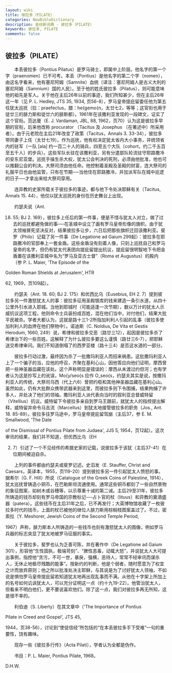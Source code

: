 ```yaml
---
layout: wiki
title: 彼拉多（PILATE）
categories: NewBibleDictionary
description: 圣经新词典 - 彼拉多（PILATE）
keywords: 彼拉多, PILATE
comments: false
---
```


## 彼拉多（PILATE）

　　本丢彼拉多（Pontius Pilatus）是罗马骑士，即属中上阶层。他名字的第一个字（praenomen）已不可考。本丢（Pontius）是他名字的第二个字（nomen），由这名字看来，他有塞尼阿姆（Samnite）血统〔译注：塞尼阿姆人是古义大利的塞尼阿姆（Samnium）国的人民〕。至于他的姓氏彼拉多（Pilatus），则可能意味他的祖先是军人。关于他在主后26年以前的事迹，我们所知甚少，但在主后26年这一年（见 P. L. Hedley, JTS 35, 1934, 页56-8），罗马皇帝提庇留委任他为第五任犹太巡抚（拉：praefectus，腊：he{gemo{n，太廿七2，等等；这官衔也用于徒廿三的腓力斯和徒廿六的腓斯都）。1961年在该撒利亚发现的一段碑文，证实了这个官衔。范达曼（E. J. Vardaman, JBL, 88, 1962，页70）认为这是彼拉多早期的官衔，后来他改称 procurator （Tacitus 及 Josephus 〔在著述中〕所采用者）。由于元老院在主后21年改变了政策（Tacitus，Annals 3. 33-34），彼拉多带同妻子上任（太廿七19）。作为巡抚，他有权决定犹太省内大小事务，并统领省内的驻军（一队 [ala] 约一百二十人的骑兵，四至五个大队〔cohort，约二千五百至五千人〕的步兵）。这些军队长驻在该撒利亚，另有分遣部队轮流驻守耶路撒冷的安东尼亚堡。巡抚手操生杀大权，犹太公会判决的死刑，必须由他批准，他也可以推翻公会的判决。大祭司须由他任命。他控制着圣殿及圣殿的财富，连大祭司的礼服平日也由他监管，只有在节期──当他住在耶路撒冷，并加派军队在城中巡逻的日子──才拿出来给大祭司穿用。

　　连异教的史家所载关于彼拉多的事迹，都与他下令处决耶稣有关（Tacitus, Annals 15. 44），他仅以犹太巡抚的身份在历史舞台上出现。

　　约瑟夫说（Ant.

18. 55; BJ 2. 169），彼拉多上任后的第一件事，便是不惜与犹太人对立，做了过去的巡抚都避免做的事──在圣城中设立了画有罗马皇帝形像的旗帜。由于犹太领袖冒死坚决反对，结果彼拉多让步，六日后把那些旗帜迁回该撒利亚。斐罗（Philo）记载了另一件事（De Legatione ad Gaium 299起）：彼拉多在耶路撒冷的官邸奉上一套金盾。这些金盾没有刻着人像，只刻上巡抚自己和罗马皇帝的名字，但仍有犹太代表团向提庇留提出抗议，提庇留很明智地下令把金盾置在该撒利亚城中名为“罗马及亚古士督”（Roma et Augustus）的殿内（参 P. L. Maier, 'The Episode of the

Golden Roman Shields at Jerusalem', HTR

62, 1969，页109起）。

　　约瑟夫（Ant. 18. 60; BJ 2. 175）和优西比乌（Eusebius, EH 2. 7）提到彼拉多另一件激怒犹太人的事：彼拉多征用圣殿银库的钱来建造一条引水道，从四十公里外引水进入耶城。当他到耶城时（可能适逢一次节期），数以万计的犹太人示威抗议这项工程，他则命令士兵装扮成百姓，混在他们当中，对付他们，结果大批平民被杀。学者大都认为，这就是路十三1-2所指加利利人引起的乱事（彼拉多使加利利人的血搀在他们祭物中）。诺迪斯（C. Noldius, De Vita et Gestis Herodum, 1660, 249）说，希律和彼拉多交恶（路廿三12），起因是彼拉多杀了希律治下的一些百姓。这解释了为什么彼拉多要这么谨慎（路廿三6-7），把耶稣送交希律审问。我们不知道倒塌了的西罗亚楼（路十三4）是否这水道的一部分。

　　彼拉多行动过激，最终因为杀了一批撒玛利亚人而招来祸患。这批撒玛利亚人上了一个骗子的当，应他的呼召，齐聚在基利心山，因他答应向他们证明，摩西曾把一些神圣器皿藏在该处。这个声称明显是错误的：摩西从未渡过约但河；也有学者认为这是抄写上的讹误，Mo{y/seo{s 应作 O_seo{s，约瑟夫其实是说，按撒玛利亚人的传统，大祭司乌西（代上六6）曾把约柜和其他神圣器皿藏在基利心山。虽然如此，仍有大批群众携带武器来到这里，而彼拉多则下令围捕，结果拘捕了许多人，并处决了他们的领袖。撒玛利亚人派代表向当时的叙利亚总督威特留（Vitellius）抗议。威特留下令彼拉多亲自到罗马王跟前，就犹太人的指控提出解释，威特留并命令马吉流（Marcellus）到犹太地接管彼拉多的职务（Jos., Ant. 18. 85-89）。彼拉多往罗马途中，罗马皇帝提庇留驾崩（主后37，参 E. M. Smallwood, 'The Date

of the Dismissal of Pontius Pilate from Judaea', JJS 5, 1954，页12起）。这次审讯的结果，我们并不知道，但优西比乌（EH

2. 7）引述了一个不见经传的希腊史家的记载，说彼拉多于该犹（主后37-41）在位期间被迫自杀。

　　上列的事件都由约瑟夫或斐罗记述。史滔发（E. Stauffer, Christ and Caesars，英译本，1955，页119-20）提到彼拉多另一件引起犹太人愤怒的事。据希尔（G. F. Hill）所说（Catalogue of the Greek Coins of Palestine, 1914），犹太巡抚曾铸造小铜币，在巴勒斯坦流通使用。通常这些铜币都刻了一些自然景物的象征图案，如树木或谷穗等，以示尊重十诫的第二诫。主后29至31年，彼拉多所铸造的钱币却刻有罗马帝国的宗教标记──占卜官的杖（lituus）和异教的奠酒盛器（patera）。这些钱币在主后31年之后，已不再发行；大英博物馆收藏了一枚彼拉多时代的钱币，上面的杖已被他的继位人腓力斯用棕榈枝图案盖过了。不过，密索拉（Y. Meshorer, Jewish Coins of the Second Temple Period,

1967）声称，腓力斯本人所铸造的一些钱币也刻有激怒犹太人的图像，例如罗马兵器的标志突显了犹太地被罗马征服的事实。

　　关于彼拉多，斐罗也认为乏善可陈，并在著作中（De Legatione ad Gaium 301），形容他“生性固执，极端苛刻”、“脾性恶毒，动辄大怒”，并说犹太人大可提出事例，指控他“贪污，不可一世，暴戾，强横，恶待人，常常不经审讯而谋杀人，无休止地极尽残酷的能事”。按新约的判断，他是个弱者，随时愿意为了权宜之计而放弃原则；他之所以批准处决主耶稣，与其说是为了讨好犹太人领袖，不如说是惧怕罗马皇帝提庇留若知道犹太地再出现乱事而不满。从他在十字架上所加上的名号如何讥讽犹太人，可以充分证明这一点（约十九19-22）。他管治犹太人，但看来不明白他们，更不要说喜欢他们。除了这一点，我们对彼拉多再无所知，这是很不幸的。

　　利伯迪（S. Liberty）在其文章中（'The Importance of Pontius

Pilate in Creed and Gospel', JTS 45,

1944，页38-56），讨论到“使徒信经”所包括的“在本丢彼拉多手下受难”一句的重要性，饶有趣味。

　　现存一些《彼拉多行传》（Acta Pilati），学者认为全都是伪作。

　　书目：P. L. Maier, Pontius Pilate, 1968。

D.H.W.








